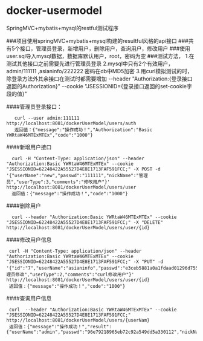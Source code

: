 # docker-usermodel
SpringMVC+mybatis+mysql的restful测试程序

###项目使用springMVC+mybatis+mysql构建的resultful风格的api接口
###共有5个接口，管理员登录，新增用户，删除用户，查询用户，修改用户
###使用user.sql导入mysql数据，数据库默认用户，root，密码为空
###测试方法，
         1.在测试其他接口之前需要先进行管理员登录
         2.mysql中只有2个有效用户，admin/111111 ,asianinfo/222222 密码在db中MD5加密
         3.用curl模拟测试的时，除登录方法外其余接口在测试时都需要增加
             --header "Authorization:{登录接口返回的Authorization}"
             --cookie "JSESSIONID={登录接口返回的set-cookie字段的值}"
             
####管理员登录接口：

       curl --user admin:111111  http://localhost:8081/dockerUserModel/users/auth
       返回值：{"message":"操作成功！","Authorization":"Basic YWRtaW46MTExMTEx","code":"1000"}
   
####新增用户接口

      curl -H "Content-Type: application/json" --header "Authorization:Basic YWRtaW46MTExMTEx" --cookie "JSESSIONID=62248422A55527D4E8E1713FAF591FCC;" -X POST -d '{"userName":"new","passwd":"111111","nickName":"管理员","userType":3,"comments":"修改用户"}' http://localhost:8081/dockerUserModel/users/user
      返回值：{"message":"操作成功！","code":"1000"}

####删除用户 

      curl --header "Authorization:Basic YWRtaW46MTExMTEx" --cookie "JSESSIONID=62248422A55527D4E8E1713FAF591FCC;" -X "DELETE" http://localhost:8081/dockerUserModel/users/user/{id}
 
####修改用户信息

     curl -H "Content-Type: application/json" --header "Authorization:Basic YWRtaW46MTExMTEx" --cookie "JSESSIONID=62248422A55527D4E8E1713FAF591FCC;" -X "PUT" -d '{"id":"7","userName":"asianinfo","passwd":"e3ceb5881a0a1fdaad01296d7554868d","nickName":"管理员修改","userType":2,"comments":"curl修改用户"}'  http://localhost:8081/dockerUserModel/users/user/{id}
     返回值：{"message":"操作成功！","code":"1000"}
 
####查询用户信息

     curl  --header "Authorization:Basic YWRtaW46MTExMTEx" --cookie "JSESSIONID=62248422A55527D4E8E1713FAF591FCC;" http://localhost:8081/dockerUserModel/users/{userNam}
     返回值：{"message":"操作成功！","result":{"userName":"admin","passwd":"96e79218965eb72c92a549dd5a330112","nickName":"","userType":2,"comments":"","id":10},"code":"1000"}
     
